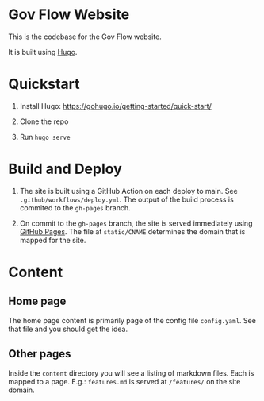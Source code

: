 # Gov Flow Website

This is the codebase for the Gov Flow website.

It is built using [Hugo](https://gohugo.io).

# Quickstart

1. Install Hugo: https://gohugo.io/getting-started/quick-start/

2. Clone the repo

3. Run `hugo serve`

# Build and Deploy

1. The site is built using a GitHub Action on each deploy to main. See `.github/workflows/deploy.yml`. The output of the build process is commited to the `gh-pages` branch.

2. On commit to the `gh-pages` branch, the site is served immediately using [GitHub Pages](https://pages.github.com). The file at `static/CNAME` determines the domain that is mapped for the site.

# Content

## Home page

The home page content is primarily page of the config file `config.yaml`. See that file and you should get the idea.

## Other pages

Inside the `content` directory you will see a listing of markdown files. Each is mapped to a page. E.g.: `features.md` is served at `/features/` on the site domain.
